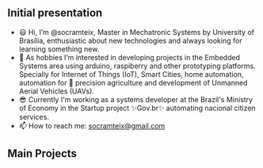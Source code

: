 ## Initial presentation

+ 😃 Hi, I’m @socramteix, Master in Mechatronic Systems by University of Brasília, enthusiastic about new technologies and always looking for learning something new. 
+ 💞️ As hobbies I’m interested in developing projects in the Embedded Systems area using arduino, raspiberry and other prototyping platforms. Specially for 
Internet of Things (IoT), Smart Cities, home automation, automation for 🌱 precision agriculture and development of Unmanned Aerial Vehicles (UAVs). 
+ 😎 Currently I'm working as a systems developer at the Brazil's Ministry of Economy in the Startup project ✨Gov.br✨ automating nacional citizen services.
+ 📫 How to reach me: socramteix@gmail.com

## Main Projects










<!---
socramteix/socramteix is a ✨ special ✨ repository because its `README.md` (this file) appears on your GitHub profile.
You can click the Preview link to take a look at your changes.
--->
